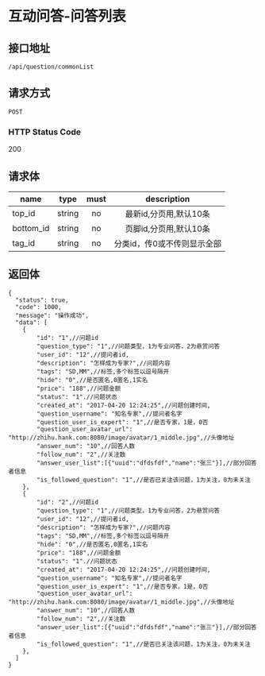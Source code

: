# 互动问答-问答列表

## 接口地址

`/api/question/commonList`

## 请求方式

`POST`

### HTTP Status Code

200

## 请求体

| name     | type     | must     | description |
|----------|:--------:|:--------:|:--------:|
| top_id   | string   | no      | 最新id,分页用,默认10条 |
| bottom_id   | string   | no      | 页脚id,分页用,默认10条 |
| tag_id   | string   | no      | 分类id，传0或不传则显示全部 |


## 返回体

```json5
{
  "status": true,
  "code": 1000,
  "message": "操作成功",
  "data": [
    {
        "id": "1",//问题id
        "question_type": "1",//问题类型，1为专业问答，2为悬赏问答
        "user_id": "12",//提问者id,
        "description": "怎样成为专家?",//问题内容
        "tags": "SD,MM",//标签,多个标签以逗号隔开
        "hide": "0",//是否匿名,0匿名,1实名
        "price": "188",//问题金额
        "status": "1".//问题状态
        "created_at": "2017-04-20 12:24:25",//问题创建时间,
        "question_username": "知名专家",//提问者名字
        "question_user_is_expert": "1",//是否专家，1是，0否
        "question_user_avatar_url": "http://zhihu.hank.com:8080/image/avatar/1_middle.jpg",//头像地址
        "answer_num": "10",//回答人数
        "follow_num": "2",//关注数
        "answer_user_list":[{"uuid":"dfdsfdf","name":"张三"}],//部分回答者信息
        "is_followed_question": "1",//是否已关注该问题，1为关注，0为未关注
    },
    {
        "id": "2",//问题id
        "question_type": "1",//问题类型，1为专业问答，2为悬赏问答
        "user_id": "12",//提问者id,
        "description": "怎样成为专家?",//问题内容
        "tags": "SD,MM",//标签,多个标签以逗号隔开
        "hide": "0",//是否匿名,0匿名,1实名
        "price": "188",//问题金额
        "status": "1".//问题状态
        "created_at": "2017-04-20 12:24:25",//问题创建时间,
        "question_username": "知名专家",//提问者名字
        "question_user_is_expert": "1",//是否专家，1是，0否
        "question_user_avatar_url": "http://zhihu.hank.com:8080/image/avatar/1_middle.jpg",//头像地址
        "answer_num": "10",//回答人数
        "follow_num": "2",//关注数
        "answer_user_list":[{"uuid":"dfdsfdf","name":"张三"}],//部分回答者信息
        "is_followed_question": "1",//是否已关注该问题，1为关注，0为未关注
    },
  ]
}
``` 
